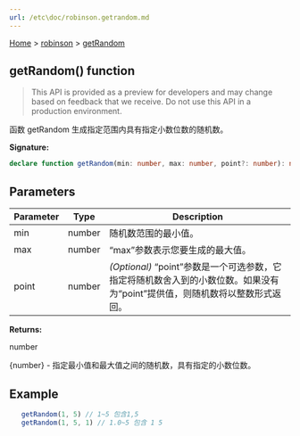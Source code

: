 ```yaml
---
url: /etc\doc/robinson.getrandom.md
---
```

[Home](./index.md) > [robinson](./robinson.md) > [getRandom](./robinson.getrandom.md)

## getRandom() function

> This API is provided as a preview for developers and may change based on feedback that we receive. Do not use this API in a production environment.

函数 getRandom 生成指定范围内具有指定小数位数的随机数。

**Signature:**

```typescript
declare function getRandom(min: number, max: number, point?: number): number;
```

## Parameters

|  Parameter | Type | Description |
|  --- | --- | --- |
|  min | number | 随机数范围的最小值。 |
|  max | number | “max”参数表示您要生成的最大值。 |
|  point | number | *(Optional)* “point”参数是一个可选参数，它指定将随机数舍入到的小数位数。如果没有为“point”提供值，则随机数将以整数形式返回。 |

**Returns:**

number

{number} - 指定最小值和最大值之间的随机数，具有指定的小数位数。

## Example

```JavaScript
   getRandom(1, 5) // 1~5 包含1,5
   getRandom(1, 5, 1) // 1.0~5 包含 1 5
```
